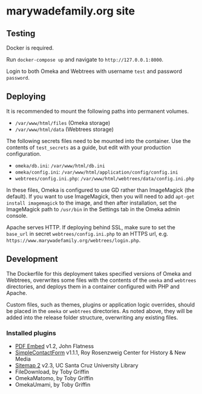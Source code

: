 # marywadefamily.org site

## Testing

Docker is required.

Run `docker-compose up` and navigate to `http://127.0.0.1:8000`.

Login to both Omeka and Webtrees with username `test` and password `password`.

## Deploying

It is recommended to mount the following paths into permanent volumes.

- `/var/www/html/files` (Omeka storage)
- `/var/www/html/data` (Webtrees storage)

The following secrets files need to be mounted into the container.
Use the contents of `test_secrets` as a guide, but edit with your
production configuration.

- `omeka/db.ini`: `/var/www/html/db.ini`
- `omeka/config.ini`: `/var/www/html/application/config/config.ini`
- `webtrees/config.ini.php`: `/var/www/html/webtrees/data/config.ini.php`

In these files, Omeka is configured to use GD rather than ImageMagick
(the default). If you want to use ImageMagick, then you will need to
add `apt-get install imagemagick` to the image, and then after installation,
set the ImageMagick path to `/usr/bin` in the Settings tab in the Omeka
admin console.

Apache serves HTTP. If deploying behind SSL, make sure to set the `base_url`
in secret `webtrees/config.ini.php` to an HTTPS url, e.g.
`https://www.marywadefamily.org/webtrees/login.php`.

## Development

The Dockerfile for this deployment takes specified versions of Omeka and
Webtrees, overwrites some files with the contents of the `omeka` and
`webtrees` directories, and deploys them in a container configured with
PHP and Apache.

Custom files, such as themes, plugins or application logic overrides,
should be placed in the `omeka` or `webtrees` directories. As noted above,
they will be added into the release folder structure, overwriting
any existing files.

### Installed plugins

- [PDF Embed](https://github.com/zerocrates/PdfEmbed) v1.2, John Flatness
- [SimpleContactForm](https://github.com/omeka/plugin-SimpleContactForm) v1.1.1, Roy Rosenzweig Center for History & New Media
- [Sitemap 2](https://github.com/UCSCLibrary/Sitemap) v2.3, UC Santa Cruz University Library
- FileDownload, by Toby Griffin
- OmekaMatomo, by Toby Griffin
- OmekaUmami, by Toby Griffin
